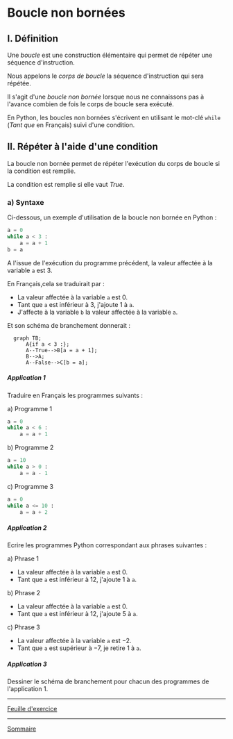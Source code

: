 # Boucle non bornées

## I. Définition

Une *boucle* est une construction élémentaire qui permet de répéter une séquence d'instruction.

Nous appelons le *corps de boucle* la séquence d'instruction qui sera répétée.

Il s'agit d'une *boucle non bornée* lorsque nous ne connaissons pas à l'avance combien de fois le corps de boucle sera exécuté.

En Python, les boucles non bornées s'écrivent en utilisant le mot-clé `while` (*Tant que* en Français) suivi d'une condition.

## II. Répéter à l'aide d'une condition

La boucle non bornée permet de répéter l'exécution du corps de boucle si la condition est remplie.

La condition est remplie si elle vaut $True$.

### a) Syntaxe

Ci-dessous, un exemple d'utilisation de la boucle non bornée en Python :

```python
a = 0
while a < 3 :
    a = a + 1
b = a
```

A l'issue de l'exécution du programme précédent, la valeur affectée à la variable `a` est $3$.

En Français,cela se traduirait par :

- La valeur affectée à la variable `a` est $0$.
- Tant que `a` est inférieur à $3$, j'ajoute $1$ à `a`.
- J'affecte à la variable `b` la valeur affectée à la variable `a`.

Et son schéma de branchement donnerait :

```mermaid
  graph TB;
      A{if a < 3 :};
      A--True-->B[a = a + 1];
      B-->A;
      A--False-->C[b = a];
```

##### Application 1

Traduire en Français les programmes suivants :

a) Programme 1

```python
a = 0
while a < 6 :
    a = a + 1
```

b) Programme 2

```python
a = 10
while a > 0 :
    a = a - 1
```

c) Programme 3

```python
a = 0
while a <= 10 :
    a = a + 2
```

##### Application 2

Ecrire les programmes Python correspondant aux phrases suivantes :

a) Phrase 1

- La valeur affectée à la variable `a` est $0$.
- Tant que `a` est inférieur à $12$, j'ajoute $1$ à `a`.

b) Phrase 2

- La valeur affectée à la variable `a` est $0$.
- Tant que `a` est inférieur à $12$, j'ajoute $5$ à `a`.

c) Phrase 3

- La valeur affectée à la variable `a` est $-2$.
- Tant que `a` est supérieur à $-7$, je retire $1$ à `a`.

##### Application 3

Dessiner le schéma de branchement pour chacun des programmes de l'application 1.
_______

[Feuille d'exercice](./Exercices/Exercices_boucles_non_bornees.md)

_______

[Sommaire](./../README.md)